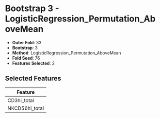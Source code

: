 # Bootstrap 3 - LogisticRegression_Permutation_AboveMean

- **Outer Fold**: 33
- **Bootstrap**: 3
- **Method**: LogisticRegression_Permutation_AboveMean
- **Fold Seed**: 76
- **Features Selected**: 2

## Selected Features

| Feature |
|---------|
| CD3hi_total |
| NKCD56hi_total |
